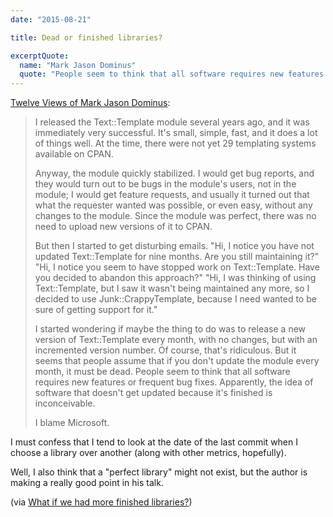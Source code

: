 ```yaml
---
date: "2015-08-21"

title: Dead or finished libraries?

excerptQuote:
  name: "Mark Jason Dominus"
  quote: "People seem to think that all software requires new features or frequent bug fixes. Apparently, the idea of software that doesn't get updated because it's finished is inconceivable."
---
```


[Twelve Views of Mark Jason Dominus](http://perl.plover.com/yak/12views/samples/notes.html):

> I released the Text::Template module several years ago, and it was immediately very successful. It's small, simple, fast, and it does a lot of things well. At the time, there were not yet 29 templating systems available on CPAN.
>
> Anyway, the module quickly stabilized. I would get bug reports, and they would turn out to be bugs in the module's users, not in the module; I would get feature requests, and usually it turned out that what the requester wanted was possible, or even easy, without any changes to the module. Since the module was perfect, there was no need to upload new versions of it to CPAN.
>
> But then I started to get disturbing emails. "Hi, I notice you have not updated Text::Template for nine months. Are you still maintaining it?" "Hi, I notice you seem to have stopped work on Text::Template. Have you decided to abandon this approach?" "Hi, I was thinking of using Text::Template, but I saw it wasn't being maintained any more, so I decided to use Junk::CrappyTemplate, because I need wanted to be sure of getting support for it."
>
> I started wondering if maybe the thing to do was to release a new version of Text::Template every month, with no changes, but with an incremented version number. Of course, that's ridiculous. But it seems that people assume that if you don't update the module every month, it must be dead. People seem to think that all software requires new features or frequent bug fixes. Apparently, the idea of software that doesn't get updated because it's finished is inconceivable.
>
> I blame Microsoft.

I must confess that I tend to look at the date of the last commit when I choose a library over another (along with other metrics, hopefully).

Well, I also think that a "perfect library" might not exist, but the author is making a really good point in his talk.

(via [What if we had more finished libraries?](http://www.drmaciver.com/2015/08/what-if-we-had-more-finished-libraries/))
